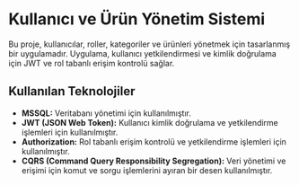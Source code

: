 # Kullanıcı ve Ürün Yönetim Sistemi

Bu proje, kullanıcılar, roller, kategoriler ve ürünleri yönetmek için tasarlanmış bir uygulamadır. 
Uygulama, kullanıcı yetkilendirmesi ve kimlik doğrulama için JWT ve rol tabanlı erişim kontrolü sağlar.

## Kullanılan Teknolojiler

- **MSSQL:** Veritabanı yönetimi için kullanılmıştır.
- **JWT (JSON Web Token):** Kullanıcı kimlik doğrulama ve yetkilendirme işlemleri için kullanılmıştır.
- **Authorization:** Rol tabanlı erişim kontrolü ve yetkilendirme işlemleri için kullanılmıştır.
- **CQRS (Command Query Responsibility Segregation):** Veri yönetimi ve erişimi için komut ve sorgu işlemlerini ayıran bir desen kullanılmıştır.

